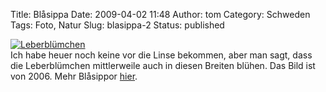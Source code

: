Title: Blåsippa
Date: 2009-04-02 11:48
Author: tom
Category: Schweden
Tags: Foto, Natur
Slug: blasippa-2
Status: published

[![Leberblümchen](/pic/blasippfransida_s.jpg "Leberblümchen")](/pic/blasippfransida_l.jpg)  
Ich habe heuer noch keine vor die Linse bekommen, aber man sagt, dass
die Leberblümchen mittlerweile auch in diesen Breiten blühen. Das Bild
ist von 2006. Mehr Blåsippor [hier](http://www.fiket.de/?s=blåsipp).

